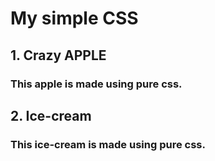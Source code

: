 # My simple CSS
## 1. Crazy APPLE
### This apple is made using pure css.
## 2. Ice-cream
### This ice-cream is made using pure css.

